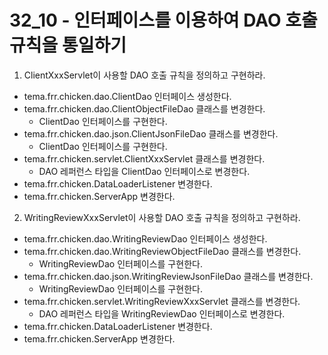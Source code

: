 # 32_10 - 인터페이스를 이용하여 DAO 호출 규칙을 통일하기
 
1) ClientXxxServlet이 사용할 DAO 호출 규칙을 정의하고 구현하라.
 
- tema.frr.chicken.dao.ClientDao 인터페이스 생성한다.
- tema.frr.chicken.dao.ClientObjectFileDao 클래스를 변경한다.
  - ClientDao 인터페이스를 구현한다.
- tema.frr.chicken.dao.json.ClientJsonFileDao 클래스를 변경한다.
  - ClientDao 인터페이스를 구현한다.
- tema.frr.chicken.servlet.ClientXxxServlet 클래스를 변경한다.
  - DAO 레퍼런스 타입을 ClientDao 인터페이스로 변경한다.
- tema.frr.chicken.DataLoaderListener 변경한다.
- tema.frr.chicken.ServerApp 변경한다.
 
2) WritingReviewXxxServlet이 사용할 DAO 호출 규칙을 정의하고 구현하라.
 
- tema.frr.chicken.dao.WritingReviewDao 인터페이스 생성한다.
- tema.frr.chicken.dao.WritingReviewObjectFileDao 클래스를 변경한다.
  - WritingReviewDao 인터페이스를 구현한다.
- tema.frr.chicken.dao.json.WritingReviewJsonFileDao 클래스를 변경한다.
  - WritingReviewDao 인터페이스를 구현한다.
- tema.frr.chicken.servlet.WritingReviewXxxServlet 클래스를 변경한다.
  - DAO 레퍼런스 타입을 WritingReviewDao 인터페이스로 변경한다.
- tema.frr.chicken.DataLoaderListener 변경한다.
- tema.frr.chicken.ServerApp 변경한다.
